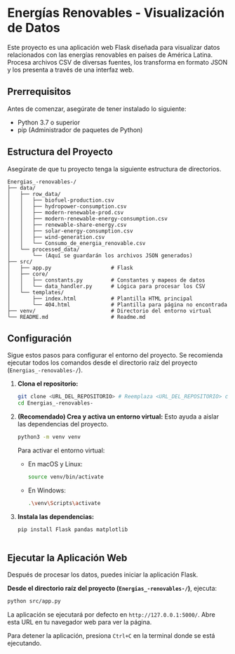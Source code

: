 # Energías Renovables - Visualización de Datos

Este proyecto es una aplicación web Flask diseñada para visualizar datos relacionados con las energías renovables en países de América Latina. Procesa archivos CSV de diversas fuentes, los transforma en formato JSON y los presenta a través de una interfaz web.

## Prerrequisitos

Antes de comenzar, asegúrate de tener instalado lo siguiente:

- Python 3.7 o superior
- pip (Administrador de paquetes de Python)

## Estructura del Proyecto

Asegúrate de que tu proyecto tenga la siguiente estructura de directorios.

```
Energias_-renovables-/
├── data/
│   ├── row_data/
│   │   ├── biofuel-production.csv
│   │   ├── hydropower-consumption.csv
│   │   ├── modern-renewable-prod.csv
│   │   ├── modern-renewable-energy-consumption.csv
│   │   ├── renewable-share-energy.csv
│   │   ├── solar-energy-consumption.csv
│   │   ├── wind-generation.csv
│   │   └── Consumo_de_energia_renovable.csv
│   └── processed_data/
│       └── (Aquí se guardarán los archivos JSON generados)
├── src/
│   ├── app.py                   # Flask
│   ├── core/
│   │   ├── constants.py         # Constantes y mapeos de datos
│   │   └── data_handler.py      # Lógica para procesar los CSV
│   └── templates/
│       ├── index.html           # Plantilla HTML principal
│       └── 404.html             # Plantilla para página no encontrada
├── venv/                        # Directorio del entorno virtual
└── README.md                    # Readme.md
```

## Configuración

Sigue estos pasos para configurar el entorno del proyecto. Se recomienda ejecutar todos los comandos desde el directorio raíz del proyecto (`Energias_-renovables-/`).

1.  **Clona el repositorio:**
    ```bash
    git clone <URL_DEL_REPOSITORIO> # Reemplaza <URL_DEL_REPOSITORIO> con la URL del repositorio git.
    cd Energias_-renovables-
    ```

2.  **(Recomendado) Crea y activa un entorno virtual:**
    Esto ayuda a aislar las dependencias del proyecto.
    ```bash
    python3 -m venv venv
    ```
    Para activar el entorno virtual:
    -   En macOS y Linux:
        ```bash
        source venv/bin/activate
        ```
    -   En Windows:
        ```bash
        .\venv\Scripts\activate
        ```

3.  **Instala las dependencias:**
    ```bash
    pip install Flask pandas matplotlib 
   
    ```

## Ejecutar la Aplicación Web

Después de procesar los datos, puedes iniciar la aplicación Flask.

**Desde el directorio raíz del proyecto (`Energias_-renovables-/`)**, ejecuta:
```bash
python src/app.py
```
La aplicación se ejecutará por defecto en `http://127.0.0.1:5000/`. Abre esta URL en tu navegador web para ver la página.

Para detener la aplicación, presiona `Ctrl+C` en la terminal donde se está ejecutando.